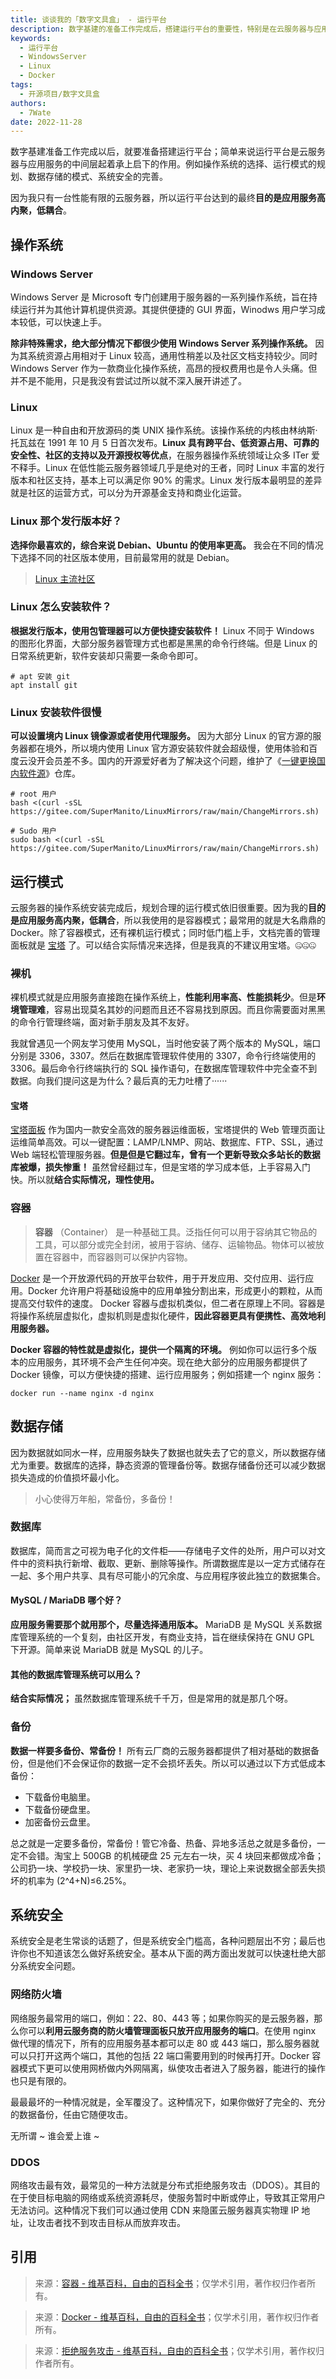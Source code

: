 ```yaml
---
title: 谈谈我的「数字文具盒」 - 运行平台
description: 数字基建的准备工作完成后，搭建运行平台的重要性，特别是在云服务器与应用服务之间的中间层。作者强调了运行平台的目标是实现应用服务的高内聚和低耦合。
keywords:
  - 运行平台
  - WindowsServer
  - Linux
  - Docker
tags:
  - 开源项目/数字文具盒
authors:
  - 7Wate
date: 2022-11-28
---
```


数字基建准备工作完成以后，就要准备搭建运行平台；简单来说运行平台是云服务器与应用服务的中间层起着承上启下的作用。例如操作系统的选择、运行模式的规划、数据存储的模式、系统安全的完善。

因为我只有一台性能有限的云服务器，所以运行平台达到的最终**目的是应用服务高内聚，低耦合**。

## 操作系统

### Windows Server

Windows Server 是 Microsoft 专门创建用于服务器的一系列操作系统，旨在持续运行并为其他计算机提供资源。其提供便捷的 GUI 界面，Winodws 用户学习成本较低，可以快速上手。

**除非特殊需求，绝大部分情况下都很少使用 Windows Server 系列操作系统。** 因为其系统资源占用相对于 Linux 较高，通用性稍差以及社区文档支持较少。同时 Windows Server 作为一款商业化操作系统，高昂的授权费用也是令人头痛。但并不是不能用，只是我没有尝试过所以就不深入展开讲述了。

### Linux

Linux 是一种自由和开放源码的类 UNIX 操作系统。该操作系统的内核由林纳斯·托瓦兹在 1991 年 10 月 5 日首次发布。**Linux 具有跨平台、低资源占用、可靠的安全性、社区的支持以及开源授权等优点**，在服务器操作系统领域让众多 ITer 爱不释手。Linux 在低性能云服务器领域几乎是绝对的王者，同时 Linux 丰富的发行版本和社区支持，基本上可以满足你 90% 的需求。Linux 发行版本最明显的差异就是社区的运营方式，可以分为开源基金支持和商业化运营。

### Linux 那个发行版本好？

**选择你最喜欢的，综合来说 Debian、Ubuntu 的使用率更高。** 我会在不同的情况下选择不同的社区版本使用，目前最常用的就是 Debian。

> [Linux 主流社区](https://wiki.7wate.com/devops/Linux/%E6%96%87%E5%8C%96/Linux%20%E4%B8%BB%E6%B5%81%E7%A4%BE%E5%8C%BA)

### Linux 怎么安装软件？

**根据发行版本，使用包管理器可以方便快捷安装软件！** Linux 不同于 Windows 的图形化界面，大部分服务器管理方式也都是黑黑的命令行终端。但是 Linux 的日常系统更新，软件安装却只需要一条命令即可。

```shell
# apt 安装 git
apt install git
```

### Linux 安装软件很慢

**可以设置境内 Linux 镜像源或者使用代理服务。** 因为大部分 Linux 的官方源的服务器都在境外，所以境内使用 Linux 官方源安装软件就会超级慢，使用体验和百度云没开会员差不多。国内的开源爱好者为了解决这个问题，维护了《[一键更换国内软件源](https://gitee.com/SuperManito/LinuxMirrors)》仓库。

```shell
# root 用户
bash <(curl -sSL https://gitee.com/SuperManito/LinuxMirrors/raw/main/ChangeMirrors.sh)

# Sudo 用户
sudo bash <(curl -sSL https://gitee.com/SuperManito/LinuxMirrors/raw/main/ChangeMirrors.sh)
```

## 运行模式

云服务器的操作系统安装完成后，规划合理的运行模式依旧很重要。因为我的**目的是应用服务高内聚，低耦合**，所以我使用的是容器模式；最常用的就是大名鼎鼎的 Docker。除了容器模式，还有裸机运行模式；同时低门槛上手，文档完善的管理面板就是 [宝塔](https://www.bt.cn/new/index.html) 了。可以结合实际情况来选择，但是我真的不建议用宝塔。🤐🤐🤐

### 裸机

裸机模式就是应用服务直接跑在操作系统上，**性能利用率高、性能损耗少**。但是**环境管理难**，容易出现莫名其妙的问题而且还不容易找到原因。而且你需要面对黑黑的命令行管理终端，面对新手朋友及其不友好。

我就曾遇见一个网友学习使用 MySQL，当时他安装了两个版本的 MySQL，端口分别是 3306，3307。然后在数据库管理软件使用的 3307，命令行终端使用的 3306。最后命令行终端执行的 SQL 操作语句，在数据库管理软件中完全查不到数据。向我们提问这是为什么？最后真的无力吐槽了······

#### 宝塔

[宝塔面板](https://www.bt.cn/new/index.html) 作为国内一款安全高效的服务器运维面板，宝塔提供的 Web 管理页面让运维简单高效。可以一键配置：LAMP/LNMP、网站、数据库、FTP、SSL，通过 Web 端轻松管理服务器。**但是但是它翻过车，曾有一个更新导致众多站长的数据库被爆，损失惨重！** 虽然曾经翻过车，但是宝塔的学习成本低，上手容易入门快。所以就**结合实际情况，理性使用。**

### 容器

> **容器** （Container） 是一种基础工具。泛指任何可以用于容纳其它物品的工具，可以部分或完全封闭，被用于容纳、储存、运输物品。物体可以被放置在容器中，而容器则可以保护内容物。

[Docker](https://www.docker.com/) 是一个开放源代码的开放平台软件，用于开发应用、交付应用、运行应用。Docker 允许用户将基础设施中的应用单独分割出来，形成更小的颗粒，从而提高交付软件的速度。 Docker 容器与虚拟机类似，但二者在原理上不同。容器是将操作系统层虚拟化，虚拟机则是虚拟化硬件，**因此容器更具有便携性、高效地利用服务器。**

**Docker 容器的特性就是虚拟化，提供一个隔离的环境。** 例如你可以运行多个版本的应用服务，其环境不会产生任何冲突。现在绝大部分的应用服务都提供了 Docker 镜像，可以方便快捷的搭建、运行应用服务；例如搭建一个 nginx 服务：

```shell
docker run --name nginx -d nginx
```

## 数据存储

因为数据就如同水一样，应用服务缺失了数据也就失去了它的意义，所以数据存储尤为重要。数据库的选择，静态资源的管理备份等。数据存储备份还可以减少数据损失造成的价值损坏最小化。

> 小心使得万年船，常备份，多备份！

### 数据库

数据库，简而言之可视为电子化的文件柜——存储电子文件的处所，用户可以对文件中的资料执行新增、截取、更新、删除等操作。所谓数据库是以一定方式储存在一起、多个用户共享、具有尽可能小的冗余度、与应用程序彼此独立的数据集合。

#### MySQL / MariaDB 哪个好？

**应用服务需要那个就用那个，尽量选择通用版本。** MariaDB 是 MySQL 关系数据库管理系统的一个复刻，由社区开发，有商业支持，旨在继续保持在 GNU GPL 下开源。简单来说 MariaDB 就是 MySQL 的儿子。

#### 其他的数据库管理系统可以用么？

**结合实际情况；** 虽然数据库管理系统千千万，但是常用的就是那几个呀。

### 备份

**数据一样要多备份、常备份！** 所有云厂商的云服务器都提供了相对基础的数据备份，但是他们不会保证你的数据一定不会损坏丢失。所以可以通过以下方式低成本备份：

- 下载备份电脑里。
- 下载备份硬盘里。
- 加密备份云盘里。

总之就是一定要多备份，常备份！管它冷备、热备、异地多活总之就是多备份，一定不会错。淘宝上 500GB 的机械硬盘 25 元左右一块，买 4 块回来都做成冷备；公司扔一块、学校扔一块、家里扔一块、老家扔一块，理论上来说数据全部丢失损坏的机率为 (2^4+N)≤6.25%。

## 系统安全

系统安全是老生常谈的话题了，但是系统安全门槛高，各种问题层出不穷；最后也许你也不知道该怎么做好系统安全。基本从下面的两方面出发就可以快速杜绝大部分系统安全问题。

### 网络防火墙

网络服务最常用的端口，例如：22、80、443 等；如果你购买的是云服务器，那么你可以**利用云服务商的防火墙管理面板只放开应用服务的端口**。在使用 nginx 做代理的情况下，所有的应用服务基本都可以走 80 或 443 端口，那么服务器就可以只打开这两个端口，其他的包括 22 端口需要用到的时候再打开。Docker 容器模式下更可以使用网桥做内外网隔离，纵使攻击者进入了服务器，能进行的操作也只是有限的。

最最最坏的一种情况就是，全军覆没了。这种情况下，如果你做好了完全的、充分的数据备份，任由它随便攻击。

无所谓 ~ 谁会爱上谁 ~

### DDOS

网络攻击最有效，最常见的一种方法就是分布式拒绝服务攻击（DDOS）。其目的在于使目标电脑的网络或系统资源耗尽，使服务暂时中断或停止，导致其正常用户无法访问。这种情况下我们可以通过使用 CDN 来隐匿云服务器真实物理 IP 地址，让攻击者找不到攻击目标从而放弃攻击。

## 引用

> 来源：[容器 - 维基百科，自由的百科全书](https://zh.wikipedia.org/wiki/%E5%AE%B9%E5%99%A8)；仅学术引用，著作权归作者所有。

> 来源：[Docker - 维基百科，自由的百科全书](https://zh.wikipedia.org/wiki/Docker)；仅学术引用，著作权归作者所有。

> 来源：[拒绝服务攻击 - 维基百科，自由的百科全书](https://zh.wikipedia.org/wiki/%E9%98%BB%E6%96%B7%E6%9C%8D%E5%8B%99%E6%94%BB%E6%93%8A)；仅学术引用，著作权归作者所有。
